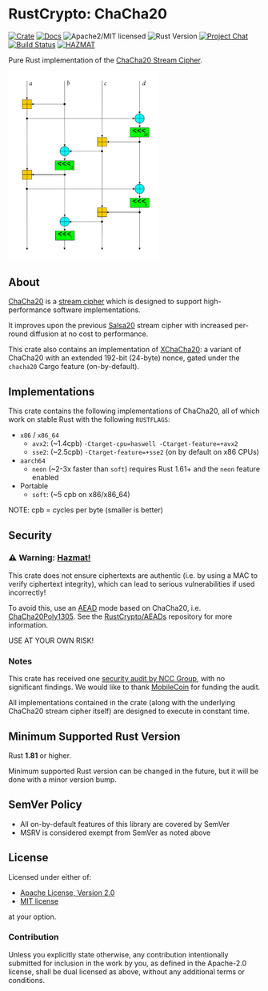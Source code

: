 # RustCrypto: ChaCha20

[![Crate][crate-image]][crate-link]
[![Docs][docs-image]][docs-link]
![Apache2/MIT licensed][license-image]
![Rust Version][rustc-image]
[![Project Chat][chat-image]][chat-link]
[![Build Status][build-image]][build-link]
[![HAZMAT][hazmat-image]][hazmat-link]

Pure Rust implementation of the [ChaCha20 Stream Cipher][1].

<img src="https://raw.githubusercontent.com/RustCrypto/meta/master/img/stream-ciphers/chacha20.png" width="300px">

## About

[ChaCha20][1] is a [stream cipher][2] which is designed to support
high-performance software implementations.

It improves upon the previous [Salsa20][3] stream cipher with increased
per-round diffusion at no cost to performance.

This crate also contains an implementation of [XChaCha20][4]: a variant
of ChaCha20 with an extended 192-bit (24-byte) nonce, gated under the
`chacha20` Cargo feature (on-by-default).

## Implementations

This crate contains the following implementations of ChaCha20, all of which
work on stable Rust with the following `RUSTFLAGS`:

- `x86` / `x86_64`
  - `avx2`: (~1.4cpb) `-Ctarget-cpu=haswell -Ctarget-feature=+avx2`
  - `sse2`: (~2.5cpb) `-Ctarget-feature=+sse2` (on by default on x86 CPUs)
- `aarch64`
  - `neon` (~2-3x faster than `soft`) requires Rust 1.61+ and the `neon` feature enabled
- Portable
  - `soft`: (~5 cpb on x86/x86_64)

NOTE: cpb = cycles per byte (smaller is better)

## Security

### ⚠️ Warning: [Hazmat!][hazmat-link]

This crate does not ensure ciphertexts are authentic (i.e. by using a MAC to
verify ciphertext integrity), which can lead to serious vulnerabilities
if used incorrectly!

To avoid this, use an [AEAD][5] mode based on ChaCha20, i.e. [ChaCha20Poly1305][6].
See the [RustCrypto/AEADs][7] repository for more information.

USE AT YOUR OWN RISK!

### Notes

This crate has received one [security audit by NCC Group][8], with no significant
findings. We would like to thank [MobileCoin][9] for funding the audit.

All implementations contained in the crate (along with the underlying ChaCha20
stream cipher itself) are designed to execute in constant time.

## Minimum Supported Rust Version

Rust **1.81** or higher.

Minimum supported Rust version can be changed in the future, but it will be
done with a minor version bump.

## SemVer Policy

- All on-by-default features of this library are covered by SemVer
- MSRV is considered exempt from SemVer as noted above

## License

Licensed under either of:

- [Apache License, Version 2.0](http://www.apache.org/licenses/LICENSE-2.0)
- [MIT license](http://opensource.org/licenses/MIT)

at your option.

### Contribution

Unless you explicitly state otherwise, any contribution intentionally submitted
for inclusion in the work by you, as defined in the Apache-2.0 license, shall be
dual licensed as above, without any additional terms or conditions.

[//]: # (badges)

[crate-image]: https://img.shields.io/crates/v/chacha20.svg
[crate-link]: https://crates.io/crates/chacha20
[docs-image]: https://docs.rs/chacha20/badge.svg
[docs-link]: https://docs.rs/chacha20/
[license-image]: https://img.shields.io/badge/license-Apache2.0/MIT-blue.svg
[rustc-image]: https://img.shields.io/badge/rustc-1.81+-blue.svg
[chat-image]: https://img.shields.io/badge/zulip-join_chat-blue.svg
[chat-link]: https://rustcrypto.zulipchat.com/#narrow/stream/260049-stream-ciphers
[build-image]: https://github.com/RustCrypto/stream-ciphers/workflows/chacha20/badge.svg?branch=master&event=push
[build-link]: https://github.com/RustCrypto/stream-ciphers/actions?query=workflow%3Achacha20
[hazmat-image]: https://img.shields.io/badge/crypto-hazmat%E2%9A%A0-red.svg
[hazmat-link]: https://github.com/RustCrypto/meta/blob/master/HAZMAT.md

[//]: # (footnotes)

[1]: https://en.wikipedia.org/wiki/Salsa20#ChaCha_variant
[2]: https://en.wikipedia.org/wiki/Stream_cipher
[3]: https://en.wikipedia.org/wiki/Salsa20
[4]: https://tools.ietf.org/html/draft-arciszewski-xchacha-02
[5]: https://en.wikipedia.org/wiki/Authenticated_encryption
[6]: https://github.com/RustCrypto/AEADs/tree/master/chacha20poly1305
[7]: https://github.com/RustCrypto/AEADs
[8]: https://research.nccgroup.com/2020/02/26/public-report-rustcrypto-aes-gcm-and-chacha20poly1305-implementation-review/
[9]: https://www.mobilecoin.com/

